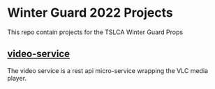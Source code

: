 # Winter Guard 2022 Projects
This repo contain projects for the TSLCA Winter Guard Props

## [video-service](video-service/readme.md)
The video service is a rest api micro-service wrapping the VLC media player.


